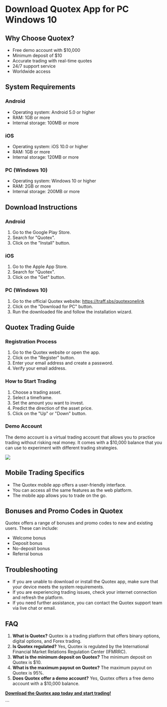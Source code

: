 # Download Quotex App for PC Windows 10

## Why Choose Quotex?

-   Free demo account with \$10,000
-   Minimum deposit of \$10
-   Accurate trading with real-time quotes
-   24/7 support service
-   Worldwide access

## System Requirements

### Android

-   Operating system: Android 5.0 or higher
-   RAM: 1GB or more
-   Internal storage: 100MB or more

### iOS

-   Operating system: iOS 10.0 or higher
-   RAM: 1GB or more
-   Internal storage: 120MB or more

### PC (Windows 10)

-   Operating system: Windows 10 or higher
-   RAM: 2GB or more
-   Internal storage: 200MB or more

## Download Instructions

### Android

1.  Go to the Google Play Store.
2.  Search for "Quotex".
3.  Click on the "Install" button.

### iOS

1.  Go to the Apple App Store.
2.  Search for "Quotex".
3.  Click on the "Get" button.

### PC (Windows 10)

1.  Go to the official Quotex website: https://traff.sbs/quotexonelink
2.  Click on the "Download for PC" button.
3.  Run the downloaded file and follow the installation wizard.

## Quotex Trading Guide

### Registration Process

1.  Go to the Quotex website or open the app.
2.  Click on the "Register" button.
3.  Enter your email address and create a password.
4.  Verify your email address.

### How to Start Trading

1.  Choose a trading asset.
2.  Select a timeframe.
3.  Set the amount you want to invest.
4.  Predict the direction of the asset price.
5.  Click on the "Up" or "Down" button.

### Demo Account

The demo account is a virtual trading account that allows you to
practice trading without risking real money. It comes with a \$10,000
balance that you can use to experiment with different trading
strategies.

[![](https://static.quotex.io/files/1_en/300_250.jpg)](https://traff.sbs/brokerqxsignupf)

## Mobile Trading Specifics

-   The Quotex mobile app offers a user-friendly interface.
-   You can access all the same features as the web platform.
-   The mobile app allows you to trade on the go.

## Bonuses and Promo Codes in Quotex

Quotex offers a range of bonuses and promo codes to new and existing
users. These can include:

-   Welcome bonus
-   Deposit bonus
-   No-deposit bonus
-   Referral bonus

## Troubleshooting

-   If you are unable to download or install the Quotex app, make sure
    that your device meets the system requirements.
-   If you are experiencing trading issues, check your internet
    connection and refresh the platform.
-   If you need further assistance, you can contact the Quotex support
    team via live chat or email.

## FAQ

1.  **What is Quotex?** Quotex is a trading platform that offers binary
    options, digital options, and Forex trading.
2.  **Is Quotex regulated?** Yes, Quotex is regulated by the
    International Financial Market Relations Regulation Center (IFMRRC).
3.  **What is the minimum deposit on Quotex?** The minimum deposit on
    Quotex is \$10.
4.  **What is the maximum payout on Quotex?** The maximum payout on
    Quotex is 95%.
5.  **Does Quotex offer a demo account?** Yes, Quotex offers a free demo
    account with a \$10,000 balance.

**[Download the Quotex app today and start
trading!](\%22https://traff.sbs/quotexonelink\%22)**

\`\`\`

